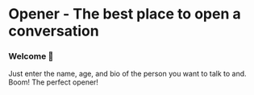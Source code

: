 # Opener - The best place to open a conversation
### Welcome 👋

Just enter the name, age, and bio of the person you want to talk to and. Boom! The perfect opener!
